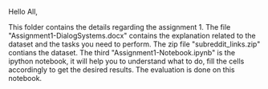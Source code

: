 Hello All,

This folder contains the details regarding the assignment 1. The file "Assignment1-DialogSystems.docx" contains the explanation related to the dataset and the tasks you need to perform. The zip file "subreddit_links.zip" contians the dataset. The third "Assignment1-Notebook.ipynb" is the ipython notebook, it will help you to understand what to do, fill the cells accordingly to get the desired results. The evaluation is done on this notebook.
